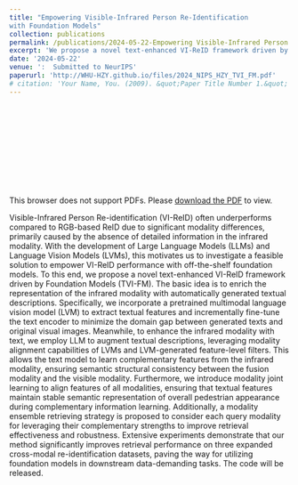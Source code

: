 ```yaml
---
title: "Empowering Visible-Infrared Person Re-Identification
with Foundation Models"
collection: publications
permalink: /publications/2024-05-22-Empowering Visible-Infrared Person Re-Identification with Foundation Models
excerpt: 'We propose a novel text-enhanced VI-ReID framework driven by Foundation Models (TVI-FM).'
date: '2024-05-22'
venue: ':  Submitted to NeurIPS'
paperurl: 'http://WHU-HZY.github.io/files/2024_NIPS_HZY_TVI_FM.pdf'
# citation: 'Your Name, You. (2009). &quot;Paper Title Number 1.&quot; <i>Journal 1</i>. 1(1).'
---
```

<object data="../files/overview-framework.pdf" type="application/pdf" weight="700px">
    <embed src="../files/overview-framework.pdf">
        <p>This browser does not support PDFs. Please <a href="../files/overview-framework.pdf">download the PDF</a> to view.</p>
    </embed>
</object>

Visible-Infrared Person Re-identification (VI-ReID) often underperforms compared to RGB-based ReID due to significant modality differences, primarily caused by the absence of detailed information in the infrared modality. With the development of Large Language Models (LLMs) and Language Vision Models (LVMs), this motivates us to investigate a feasible solution to empower VI-ReID performance with off-the-shelf foundation models. To this end, we propose a novel text-enhanced VI-ReID framework driven by Foundation Models (TVI-FM). The basic idea is to enrich the representation of the infrared modality with automatically generated textual descriptions. Specifically, we incorporate a pretrained multimodal language vision model (LVM) to extract textual features and incrementally fine-tune the text encoder to minimize the domain gap between generated texts and original visual images. Meanwhile, to enhance the infrared modality with text, we employ LLM to augment textual descriptions, leveraging modality alignment capabilities of LVMs and LVM-generated feature-level filters. This allows the text model to learn complementary features from the infrared modality, ensuring semantic structural consistency between the fusion modality and the visible modality. Furthermore, we introduce modality joint learning to align features of all modalities, ensuring that textual features maintain stable semantic representation of overall pedestrian appearance during complementary information learning. Additionally, a modality ensemble retrieving strategy is proposed to consider each query modality for leveraging their complementary strengths to improve retrieval effectiveness and robustness. Extensive experiments demonstrate that our method significantly improves retrieval performance on three expanded cross-modal re-identification datasets, paving the way for utilizing foundation models in downstream data-demanding tasks. The code will be released.

